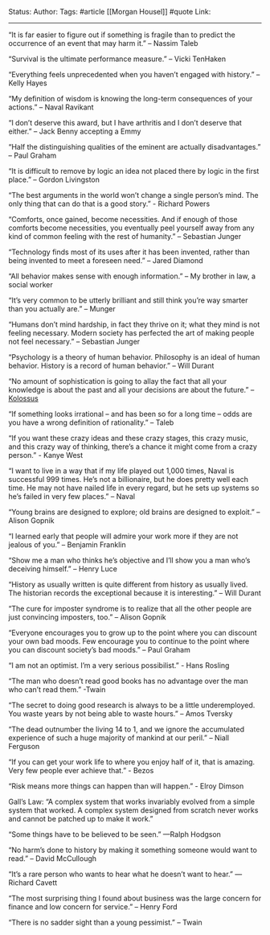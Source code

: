 Status:
Author:
Tags: #article [[Morgan Housel]] #quote 
Link: 
***
“It is far easier to figure out if something is fragile than to predict the occurrence of an event that may harm it.” – Nassim Taleb

“Survival is the ultimate performance measure.” – Vicki TenHaken

“Everything feels unprecedented when you haven’t engaged with history.” – Kelly Hayes

“My definition of wisdom is knowing the long-term consequences of your actions.” – Naval Ravikant

“I don’t deserve this award, but I have arthritis and I don’t deserve that either.” – Jack Benny accepting a Emmy

“Half the distinguishing qualities of the eminent are actually disadvantages.” – Paul Graham

“It is difficult to remove by logic an idea not placed there by logic in the first place.” – Gordon Livingston

“The best arguments in the world won’t change a single person’s mind. The only thing that can do that is a good story.” - Richard Powers

“Comforts, once gained, become necessities. And if enough of those comforts become necessities, you eventually peel yourself away from any kind of common feeling with the rest of humanity.” – Sebastian Junger

“Technology finds most of its uses after it has been invented, rather than being invented to meet a foreseen need.” – Jared Diamond

“All behavior makes sense with enough information.” – My brother in law, a social worker

“It’s very common to be utterly brilliant and still think you’re way smarter than you actually are.” – Munger

“Humans don’t mind hardship, in fact they thrive on it; what they mind is not feeling necessary. Modern society has perfected the art of making people not feel necessary.” – Sebastian Junger

“Psychology is a theory of human behavior. Philosophy is an ideal of human behavior. History is a record of human behavior.” – Will Durant

“No amount of sophistication is going to allay the fact that all your knowledge is about the past and all your decisions are about the future.” – [Kolossus](https://twitter.com/_Kolossus)

“If something looks irrational – and has been so for a long time – odds are you have a wrong definition of rationality.” – Taleb

“If you want these crazy ideas and these crazy stages, this crazy music, and this crazy way of thinking, there’s a chance it might come from a crazy person.” - Kanye West

“I want to live in a way that if my life played out 1,000 times, Naval is successful 999 times. He’s not a billionaire, but he does pretty well each time. He may not have nailed life in every regard, but he sets up systems so he’s failed in very few places.” – Naval

“Young brains are designed to explore; old brains are designed to exploit.” – Alison Gopnik

“I learned early that people will admire your work more if they are not jealous of you.” – Benjamin Franklin

“Show me a man who thinks he’s objective and I’ll show you a man who’s deceiving himself.” – Henry Luce

“History as usually written is quite different from history as usually lived. The historian records the exceptional because it is interesting.” – Will Durant

“The cure for imposter syndrome is to realize that all the other people are just convincing imposters, too.” – Alison Gopnik

“Everyone encourages you to grow up to the point where you can discount your own bad moods. Few encourage you to continue to the point where you can discount society’s bad moods.” – Paul Graham

“I am not an optimist. I’m a very serious possibilist.” - Hans Rosling

“The man who doesn’t read good books has no advantage over the man who can’t read them.” -Twain

“The secret to doing good research is always to be a little underemployed. You waste years by not being able to waste hours.” – Amos Tversky

“The dead outnumber the living 14 to 1, and we ignore the accumulated experience of such a huge majority of mankind at our peril.” – Niall Ferguson

“If you can get your work life to where you enjoy half of it, that is amazing. Very few people ever achieve that.” - Bezos

“Risk means more things can happen than will happen.” - Elroy Dimson

Gall’s Law: “A complex system that works invariably evolved from a simple system that worked. A complex system designed from scratch never works and cannot be patched up to make it work.”

“Some things have to be believed to be seen.” —Ralph Hodgson

“No harm’s done to history by making it something someone would want to read.” – David McCullough

“It’s a rare person who wants to hear what he doesn’t want to hear.” —Richard Cavett

“The most surprising thing I found about business was the large concern for finance and low concern for service.” – Henry Ford

“There is no sadder sight than a young pessimist.” – Twain